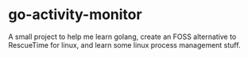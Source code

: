 # go-activity-monitor
A small project to help me learn golang, create an FOSS alternative to RescueTime for linux, and learn some linux process management stuff.
